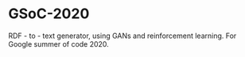 # GSoC-2020
RDF - to - text generator, using GANs and reinforcement learning. For Google summer of code 2020.

